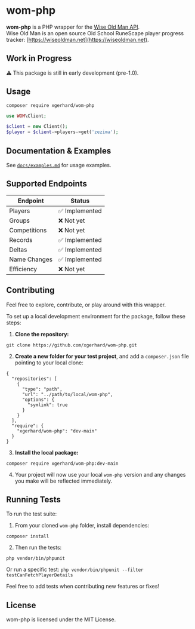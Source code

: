 # wom-php

**wom-php** is a PHP wrapper for the [Wise Old Man API](https://docs.wiseoldman.net/).  
Wise Old Man is an open source Old School RuneScape player progress tracker: [https://wiseoldman.net](https://wiseoldman.net).

## Work in Progress
⚠️ This package is still in early development (pre-1.0).

## Usage
```
composer require xgerhard/wom-php
```

```php
use WOM\Client;

$client = new Client();
$player = $client->players->get('zezima');
```

## Documentation & Examples

See [`docs/examples.md`](docs/examples.md) for usage examples.

## Supported Endpoints

| Endpoint        | Status         |
|----------------|----------------|
| Players         | ✅ Implemented |
| Groups          | ❌ Not yet     |
| Competitions    | ❌ Not yet     |
| Records         | ✅ Implemented |
| Deltas          | ✅ Implemented |
| Name Changes    | ✅ Implemented |
| Efficiency      | ❌ Not yet     |

## Contributing
Feel free to explore, contribute, or play around with this wrapper.

To set up a local development environment for the package, follow these steps:

1. **Clone the repository:**

```
git clone https://github.com/xgerhard/wom-php.git
```

2. **Create a new folder for your test project**, and add a `composer.json` file pointing to your local clone:

```
{
  "repositories": [
    {
      "type": "path",
      "url": "../path/to/local/wom-php",
      "options": {
        "symlink": true
      }
    }
  ],
  "require": {
    "xgerhard/wom-php": "dev-main"
  }
}
```
3. **Install the local package:**

```
composer require xgerhard/wom-php:dev-main
```

4. Your project will now use your local `wom-php` version and any changes you make will be reflected immediately.


## Running Tests
To run the test suite:

1. From your cloned `wom-php` folder, install dependencies:
```
composer install
```

2. Then run the tests:
```
php vendor/bin/phpunit
```

Or run a specific test: `php vendor/bin/phpunit --filter testCanFetchPlayerDetails`

Feel free to add tests when contributing new features or fixes!

## License
wom-php is licensed under the MIT License.